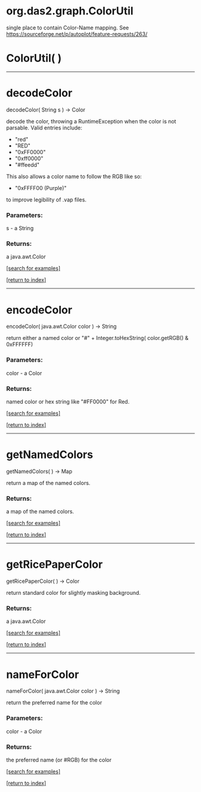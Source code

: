# org.das2.graph.ColorUtil

single place to contain Color-Name mapping.  See https://sourceforge.net/p/autoplot/feature-requests/263/

# ColorUtil( )


***
<a name="decodeColor"></a>
# decodeColor
decodeColor( String s ) &rarr; Color

decode the color, throwing a RuntimeException when the color 
 is not parsable. Valid entries include:<ul>
 <li>"red" 
 <li>"RED" 
 <li>"0xFF0000" 
 <li>"0xff0000" 
 <li>"#ffeedd"
 </ul>
 This also allows a color name to follow the RGB like so:<ul>
 <li>"0xFFFF00 (Purple)"
 </ul>
 to improve legibility of .vap files.

### Parameters:
s - a String

### Returns:
a java.awt.Color


<a href="https://github.com/autoplot/dev/search?q=decodeColor&unscoped_q=decodeColor">[search for examples]</a>

<a href="https://github.com/autoplot/documentation/blob/master/javadoc/index-all.md">[return to index]</a>

***
<a name="encodeColor"></a>
# encodeColor
encodeColor( java.awt.Color color ) &rarr; String

return either a named color or 
 "#" + Integer.toHexString( color.getRGB() &amp; 0xFFFFFF)

### Parameters:
color - a Color

### Returns:
named color or hex string like "#FF0000" for Red.

<a href="https://github.com/autoplot/dev/search?q=encodeColor&unscoped_q=encodeColor">[search for examples]</a>

<a href="https://github.com/autoplot/documentation/blob/master/javadoc/index-all.md">[return to index]</a>

***
<a name="getNamedColors"></a>
# getNamedColors
getNamedColors(  ) &rarr; Map

return a map of the named colors.

### Returns:
a map of the named colors.

<a href="https://github.com/autoplot/dev/search?q=getNamedColors&unscoped_q=getNamedColors">[search for examples]</a>

<a href="https://github.com/autoplot/documentation/blob/master/javadoc/index-all.md">[return to index]</a>

***
<a name="getRicePaperColor"></a>
# getRicePaperColor
getRicePaperColor(  ) &rarr; Color

return standard color for slightly masking background.

### Returns:
a java.awt.Color


<a href="https://github.com/autoplot/dev/search?q=getRicePaperColor&unscoped_q=getRicePaperColor">[search for examples]</a>

<a href="https://github.com/autoplot/documentation/blob/master/javadoc/index-all.md">[return to index]</a>

***
<a name="nameForColor"></a>
# nameForColor
nameForColor( java.awt.Color color ) &rarr; String

return the preferred name for the color

### Parameters:
color - a Color

### Returns:
the preferred name (or #RGB) for the color

<a href="https://github.com/autoplot/dev/search?q=nameForColor&unscoped_q=nameForColor">[search for examples]</a>

<a href="https://github.com/autoplot/documentation/blob/master/javadoc/index-all.md">[return to index]</a>

